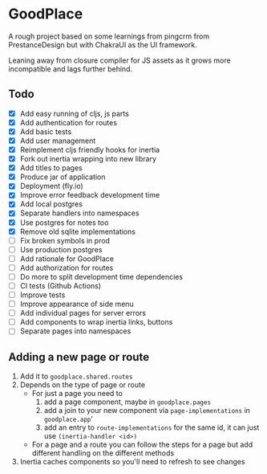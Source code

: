 # GoodPlace

A rough project based on some learnings from pingcrm from PrestanceDesign but
with ChakraUI as the UI framework.

Leaning away from closure compiler for JS assets as it grows more incompatible
and lags further behind.

## Todo

- [x] Add easy running of cljs, js parts
- [x] Add authentication for routes
- [x] Add basic tests
- [x] Add user management
- [x] Reimplement cljs friendly hooks for inertia
- [x] Fork out inertia wrapping into new library
- [x] Add titles to pages
- [x] Produce jar of application
- [x] Deployment (fly.io)
- [x] Improve error feedback development time
- [x] Add local postgres
- [x] Separate handlers into namespaces
- [x] Use postgres for notes too
- [x] Remove old sqlite implementations
- [ ] Fix broken symbols in prod
- [ ] Use production postgres
- [ ] Add rationale for GoodPlace
- [ ] Add authorization for routes
- [ ] Do more to split development time dependencies
- [ ] CI tests (Github Actions)
- [ ] Improve tests
- [ ] Improve appearance of side menu
- [ ] Add individual pages for server errors
- [ ] Add components to wrap inertia links, buttons
- [ ] Separate pages into namespaces

## Adding a new page or route

1) Add it to `goodplace.shared.routes`
2) Depends on the type of page or route
    * For just a page you need to
      1) add a page component, maybe in `goodplace.pages`
      2) add a join to your new component via `page-implementations` in `goodplace.app`'
      3) add an entry to `route-implementations` for the same id, it can just
      use `(inertia-handler <id>)`
    * For a page and a route you can follow the steps for a page but add
      different handling on the different methods
3) Inertia caches components so you'll need to refresh to see changes

